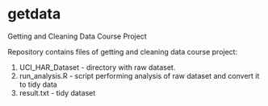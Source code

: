 # getdata
Getting and Cleaning Data Course Project

Repository contains files of getting and cleaning data course project:

1. UCI_HAR_Dataset - directory with raw dataset.
2. run_analysis.R - script performing analysis of raw dataset and convert it to tidy data
3. result.txt - tidy dataset

